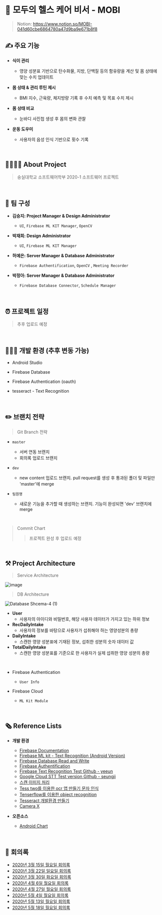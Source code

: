 # 🏃 모두의 헬스 케어 비서 - MOBI 
> Notion: https://www.notion.so/MOBI-041d60cbe6864780a47d9ba9e671b8f8

## ✍️ 주요 기능

* **식이 관리**

  * 영양 성분표 기반으로 탄수화물, 지방, 단백질 등의 함유량을 계산 및 몸 상태에 맞는 수치 업데이트

* **몸 상태 & 관리 루틴 제시**

  * BMI 지수, 근육량, 체지방량 기록 후 수치 예측 및 목표 수치 제시


* **몸 상태 비교**

  * 눈바디 사진첩 생성 후 몸의 변화 관찰


* **운동 도우미**

  * 사용자의 음성 인식 기반으로 횟수 기록

<br/>

## 👩‍👩‍👧‍👧 About Project

> 숭실대학교 소프트웨어학부 2020-1 소프트웨어 프로젝트
<br/>

## 💁 팀 구성
  * **김승지: Project Manager & Design Administrator**

    * ` UI `, ` Firebase ML KIT Manager `, ` OpenCV `

  * **박재희: Design Administrator**

    * ` UI `, ` Firebase ML KIT Manager `

  * **허예은: Server Manager & Database Administrator**

    * ` Firebase Authentification `, ` OpenCV ` , ` Meeting Recorder `

  * **박정아: Server Manager & Database Administrator**

    * ` Firebase Database Connector `, ` Schedule Manager `

<br/>

## ⏰   프로젝트 일정
> 추후 업로드 예정

<br/>


## 👩🏻‍💻  개발 환경 (추후 변동 가능)
* Android Studio

* Firebase Database

* Firebase Authentication (oauth)

* tesseract - Text Recognition


<br/>

## ✏️  브랜치 전략
> Git Branch 전략

  * ` master `

    * 서버 연동 브랜치
    * 회의록 업로드 브랜치

  * ` dev `

    * new content 업로드 브랜치. pull request를 생성 후 통과된 폴더 및 파일만 'master'에 merge

 *  ` 팀원명 `

    * 새로운 기능을 추가할 때 생성하는 브랜치. 기능이 완성되면 'dev' 브랜치에 merge

<br/>

> Commit Chart
>  > 프로젝트 완성 후 업로드 예정

<br/>

## ⚒   Project Architecture

> Service Architecture

![image](https://user-images.githubusercontent.com/43927910/77143955-0221e280-6ac8-11ea-8338-da5ff079bb4c.png)

> DB Architecture

![Database Shcema-4 (1)](https://user-images.githubusercontent.com/28800101/82138942-4ed33100-985f-11ea-837e-d806b386469d.png)

* **User**
  * 사용자의 아이디와 비밀번호, 해당 사용자 데이터가 가지고 있는 하위 정보
* **RecDailyIntake**
  * 사용자의 정보를 바탕으로 사용자가 섭취해야 하는 영양성분의 총량
* **DailyIntake**
  * 스캔한 영양 성분표에 기재된 정보, 섭취한 성분의 숫자 데이터 값
* **TotalDailyIntake**
  * 스캔한 영양 성분표를 기준으로 한 사용자가 실제 섭취한 영양 성분의 총량

<br/>

- Firebase Authentication
  - ` User Info `

- Firebase Cloud
  - ` ML Kit Module `

<br/>

 ## 🗞  Reference Lists
  - **개발 환경**
    - [Firebase Documentation](https://firebase.google.com/docs/ )
    - [Firebase ML kit - Text Recognition (Android Version)](https://firebase.google.com/docs/ml-kit/android/recognize-text)
    - [Firebase Database Read and Write](https://firebase.google.com/docs/database/android/read-and-write?hl=ko )
    - [Firebase Authentification](https://firebase.google.com/docs/auth/android/firebaseui )
    - [Firebase Text Recognition Test Github - yeeun]( https://github.com/yeahsilver/hText-Recognition-Test)
    - [Google Cloud STT Test version Github - seungji]( https://github.com/seungjikim/Speech_to_text )
    - [스캔 이미지 처리](https://www.opentutorials.org/module/3811/25283)
    - [Tess two를 이용한 ocr 앱 만들기 문자 인식](https://hjiee.tistory.com/entry/Android-TessTwo를-이용한-OCR-앱-만들기문자인식)
    - [Tenserflow를 이용한 object recognition](https://cloud.google.com/solutions/creating-object-detection-application-tensorflow?hl=ko)
    - [Tesseract 개발환경 만들기](https://junyoung-jamong.github.io/computer/vision/2019/02/07/Android-Tesseract-%EC%82%AC%EC%9A%A9%ED%95%98%EA%B8%B0.html)
    - [Camera X](https://developer.android.com/training/camerax)
    
  - **오픈소스**
    - [Android Chart](https://github.com/PhilJay/MPAndroidChart)



<br/>  

## 📑  회의록
- [2020년 3월 15일 월요일 회의록](./meeting-record/20200315.md )
- [2020년 3월 22일 일요일 회의록](./meeting-record/20200322.md)
- [2020년 3월 30일 화요일 회의록](./meeting-record/20200331.md )
- [2020년 4월 6일 월요일 회의록](./meeting-record/20200408.md)
- [2020년 4월 27일 월요일 회의록](./meeting-record/20200427.md)
- [2020년 5월 4일 월요일 회의록](./meeting-record/20200504.md)
- [2020년 5월 13일 월요일 회의록](./meeting-record/20200513.md)
- [2020년 5월 18일 월요일 회의록](./meeting-record/20200518.md)
